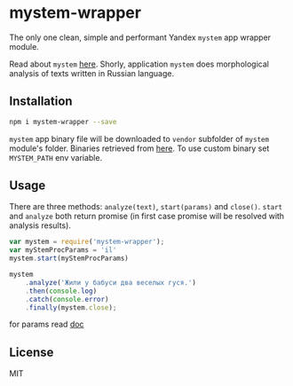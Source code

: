 # mystem-wrapper

The only one clean, simple and performant Yandex `mystem` app wrapper module.

Read about `mystem` [here](https://tech.yandex.ru/mystem/). Shorly,
application `mystem` does morphological analysis of texts written in Russian
language.

## Installation

```bash
npm i mystem-wrapper --save
```

`mystem` app binary file will be downloaded to `vendor` subfolder of `mystem`
 module's folder. Binaries retrieved from [here](https://tech.yandex.ru/mystem/).
 To use custom binary set `MYSTEM_PATH` env variable.


## Usage

There are three methods: `analyze(text)`, `start(params)` and `close()`.
`start` and `analyze` both return promise (in first case promise will be resolved with analysis results).

```js
var mystem = require('mystem-wrapper');
var myStemProcParams = 'il'
mystem.start(myStemProcParams)

mystem
	.analyze('Жили у бабуси два веселых гуся.')
	.then(console.log)
	.catch(console.error)
	.finally(mystem.close);
```

for params read [doc](https://tech.yandex.ru/mystem/doc/usage-examples-docpage/)

## License

MIT
